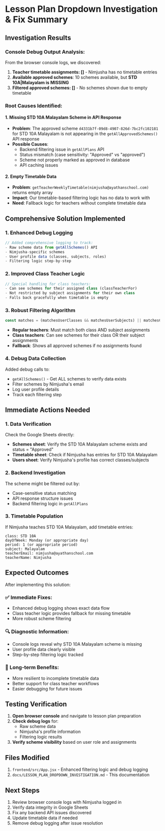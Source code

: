 # Lesson Plan Dropdown Investigation & Fix Summary

## Investigation Results

### Console Debug Output Analysis:
From the browser console logs, we discovered:

1. **Teacher timetable assignments: []** - Nimjusha has no timetable entries
2. **Available approved schemes**: 10 schemes available, but **STD 10A|Malayalam is MISSING**
3. **Filtered approved schemes: []** - No schemes shown due to empty timetable

### Root Causes Identified:

#### 1. Missing STD 10A Malayalam Scheme in API Response
- **Problem**: The approved scheme `d4331b7f-09d8-4907-826d-7bc2fc102181` for STD 10A Malayalam is not appearing in the `getAllApprovedSchemes()` API response
- **Possible Causes**:
  - Backend filtering issue in `getAllPlans` API
  - Status mismatch (case sensitivity: "Approved" vs "approved")
  - Scheme not properly marked as approved in database
  - API caching issues

#### 2. Empty Timetable Data
- **Problem**: `getTeacherWeeklyTimetable(nimjusha@ayathanschool.com)` returns empty array
- **Impact**: Our timetable-based filtering logic has no data to work with
- **Need**: Fallback logic for teachers without complete timetable data

## Comprehensive Solution Implemented

### 1. Enhanced Debug Logging
```javascript
// Added comprehensive logging to track:
- Raw scheme data from getAllSchemes() API
- Nimjusha-specific schemes
- User profile data (classes, subjects, roles)
- Filtering logic step-by-step
```

### 2. Improved Class Teacher Logic
```javascript
// Special handling for class teachers:
- Can see schemes for their assigned class (classTeacherFor)
- Not restricted by subject assignments for their own class
- Falls back gracefully when timetable is empty
```

### 3. Robust Filtering Algorithm
```javascript
const matches = (matchesUserClasses && matchesUserSubjects) || matchesClassTeacherAssignment;
```
- **Regular teachers**: Must match both class AND subject assignments
- **Class teachers**: Can see schemes for their class OR their subject assignments
- **Fallback**: Shows all approved schemes if no assignments found

### 4. Debug Data Collection
Added debug calls to:
- `getAllSchemes()` - Get ALL schemes to verify data exists
- Filter schemes by Nimjusha's email
- Log user profile details
- Track each filtering step

## Immediate Actions Needed

### 1. Data Verification
Check the Google Sheets directly:
- **Schemes sheet**: Verify the STD 10A Malayalam scheme exists and status = "Approved"
- **Timetable sheet**: Check if Nimjusha has entries for STD 10A Malayalam
- **Users sheet**: Verify Nimjusha's profile has correct classes/subjects

### 2. Backend Investigation
The scheme might be filtered out by:
- Case-sensitive status matching
- API response structure issues
- Backend filtering logic in `getAllPlans`

### 3. Timetable Population
If Nimjusha teaches STD 10A Malayalam, add timetable entries:
```
class: STD 10A
dayOfWeek: Monday (or appropriate day)
period: 1 (or appropriate period)
subject: Malayalam
teacherEmail: nimjusha@ayathanschool.com
teacherName: Nimjusha
```

## Expected Outcomes

After implementing this solution:

### ✅ **Immediate Fixes**:
- Enhanced debug logging shows exact data flow
- Class teacher logic provides fallback for missing timetable
- More robust scheme filtering

### 🔍 **Diagnostic Information**:
- Console logs reveal why STD 10A Malayalam scheme is missing
- User profile data clearly visible
- Step-by-step filtering logic tracked

### 🎯 **Long-term Benefits**:
- More resilient to incomplete timetable data
- Better support for class teacher workflows
- Easier debugging for future issues

## Testing Verification

1. **Open browser console** and navigate to lesson plan preparation
2. **Check debug logs** for:
   - Raw scheme data
   - Nimjusha's profile information
   - Filtering logic results
3. **Verify scheme visibility** based on user role and assignments

## Files Modified

1. `frontend/src/App.jsx` - Enhanced filtering logic and debug logging
2. `docs/LESSON_PLAN_DROPDOWN_INVESTIGATION.md` - This documentation

## Next Steps

1. Review browser console logs with Nimjusha logged in
2. Verify data integrity in Google Sheets
3. Fix any backend API issues discovered
4. Update timetable data if needed
5. Remove debug logging after issue resolution